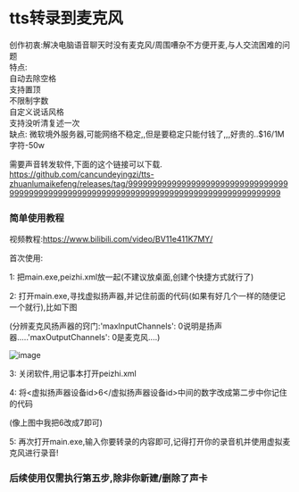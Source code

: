 # tts转录到麦克风
创作初衷:解决电脑语音聊天时没有麦克风/周围嘈杂不方便开麦,与人交流困难的问题     
特点:     
 自动去除空格   
 支持置顶    
 不限制字数   
 自定义说话风格   
 支持没听清复述一次   
 缺点: 微软境外服务器,可能网络不稳定,,但是要稳定只能付钱了,,,好贵的..$16/1M 字符-50w   

需要声音转发软件,下面的这个链接可以下载.
https://github.com/cancundeyingzi/tts-zhuanlumaikefeng/releases/tag/99999999999999999999999999999999999999999999999999999999999999999999999999999999999999999
### 简单使用教程
视频教程:https://www.bilibili.com/video/BV11e411K7MY/

首次使用:

1: 把main.exe,peizhi.xml放一起(不建议放桌面,创建个快捷方式就行了)

2: 打开main.exe,寻找虚拟扬声器,并记住前面的代码(如果有好几个一样的随便记一个就行),比如下图

(分辨麦克风扬声器的窍门:'maxInputChannels': 0说明是扬声器.....'maxOutputChannels': 0是麦克风....)

![image](https://user-images.githubusercontent.com/73635883/192142590-80a94a28-f07a-4313-9c4c-32f3975ffafa.png)

3: 关闭软件,用记事本打开peizhi.xml

4: 将<虚拟扬声器设备id>6</虚拟扬声器设备id>中间的数字改成第二步中你记住的代码

(像上图中我把6改成7即可)

5: 再次打开main.exe,输入你要转录的内容即可,记得打开你的录音机并使用虚拟麦克风进行录音!


###  后续使用仅需执行第五步,除非你新建/删除了声卡
